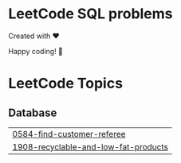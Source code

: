 # LeetCode SQL problems


Created with :heart:


 Happy coding! 🚀

<!---LeetCode Topics Start-->
# LeetCode Topics
## Database
|  |
| ------- |
| [0584-find-customer-referee](https://github.com/Danyal-Rana/SQL_50/tree/master/0584-find-customer-referee) |
| [1908-recyclable-and-low-fat-products](https://github.com/Danyal-Rana/SQL_50/tree/master/1908-recyclable-and-low-fat-products) |
<!---LeetCode Topics End-->